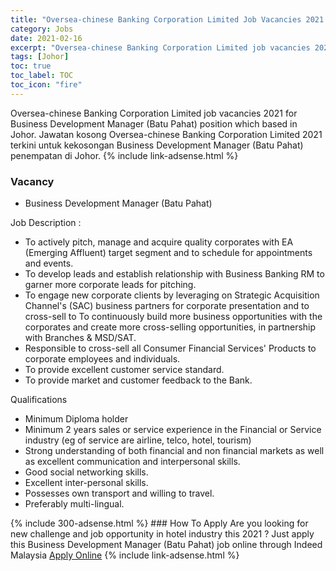 ```yaml
---
title: "Oversea-chinese Banking Corporation Limited Job Vacancies 2021 - Business Development Manager (Batu Pahat)" 
category: Jobs 
date: 2021-02-16 
excerpt: "Oversea-chinese Banking Corporation Limited job vacancies 2021 for Business Development Manager (Batu Pahat) position which based in Johor. Jawatan kosong Oversea-chinese Banking Corporation Limited 2021 terkini untuk kekosongan Business Development Manager (Batu Pahat) penempatan di Johor" 
tags: [Johor] 
toc: true 
toc_label: TOC 
toc_icon: "fire" 
--- 
```


Oversea-chinese Banking Corporation Limited job vacancies 2021 for Business Development Manager (Batu Pahat) position which based in Johor. Jawatan kosong Oversea-chinese Banking Corporation Limited 2021 terkini untuk kekosongan Business Development Manager (Batu Pahat) penempatan di Johor. 
{% include link-adsense.html %} 
### Vacancy 
- Business Development Manager (Batu Pahat) 
<div><div>Job Description :<br>
<ul>
<li>To actively pitch, manage and acquire quality corporates with EA (Emerging Affluent) target segment and to schedule for appointments and events.</li>
<li>To develop leads and establish relationship with Business Banking RM to garner more corporate leads for pitching.</li>
<li>To engage new corporate clients by leveraging on Strategic Acquisition Channel's (SAC) business partners for corporate presentation and to cross-sell to To continuously build more business opportunities with the corporates and create more cross-selling opportunities, in partnership with Branches &amp; MSD/SAT.</li>
<li>Responsible to cross-sell all Consumer Financial Services' Products to corporate employees and individuals.</li>
<li>To provide excellent customer service standard.</li>
<li>To provide market and customer feedback to the Bank.<br>
</li></ul>Qualifications<br>
<ul>
<li>Minimum Diploma holder</li>
<li>Minimum 2 years sales or service experience in the Financial or Service industry (eg of service are airline, telco, hotel, tourism)</li>
<li>Strong understanding of both financial and non financial markets as well as excellent communication and interpersonal skills.</li>
<li>Good social networking skills.</li>
<li>Excellent inter-personal skills.</li>
<li>Possesses own transport and willing to travel.</li>
<li>Preferably multi-lingual.</li></ul></div></div> 
{% include 300-adsense.html %} 
### How To Apply 
Are you looking for new challenge and job opportunity in hotel industry this 2021 ?
Just apply this Business Development Manager (Batu Pahat) job online through Indeed Malaysia 
<a href="https://malaysia.indeed.com/viewjob?jk=a8c1acd62b40d567" class="btn btn--info" target="_blank" rel="nofollow noopenner">Apply Online</a> 
{% include link-adsense.html %} 